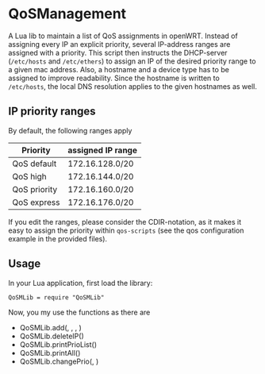 # QoSManagement

A Lua lib to maintain a list of QoS assignments in openWRT. Instead of assigning every IP an explicit priority, several IP-address ranges are assigned with a priority. This script then instructs the DHCP-server (`/etc/hosts` and `/etc/ethers`) to assign an IP of the desired priority range to a given mac address. Also, a hostname and a device type has to be assigned to improve readability. Since the hostname is written to `/etc/hosts`, the local DNS resolution applies to the given hostnames as well.

## IP priority ranges
By default, the following ranges apply

| Priority     | assigned IP range |
| ------------ | -------------     |
| QoS default  | 172.16.128.0/20   |
| QoS high     | 172.16.144.0/20   |
| QoS priority | 172.16.160.0/20   |
| QoS express  | 172.16.176.0/20   |

If you edit the ranges, please consider the CDIR-notation, as it makes it easy to assign the priority within `qos-scripts` (see the qos configuration example in the provided files).

## Usage
In your Lua application, first load the library:

`QoSMLib = require "QoSMLib"`
  
Now, you my use the functions as there are
  - QoSMLib.add(<hostname>, <MAC>, <prio>, <device>)
  - QoSMLib.deleteIP(<IP>)
  - QoSMLib.printPrioList(<prio>)
  - QoSMLib.printAll()
  - QoSMLib.changePrio(<IP>, <newPrio>)
